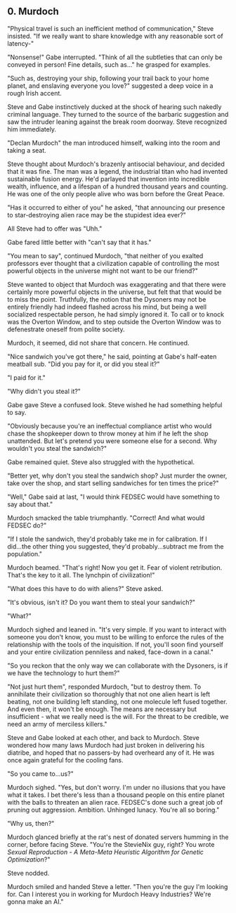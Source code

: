 ## 0. Murdoch

"Physical travel is such an inefficient method of communication," Steve insisted. "If we really want to share knowledge with any reasonable sort of latency-"

"Nonsense!" Gabe interrupted. "Think of all the subtleties that can only be conveyed in person! Fine details, such as..." he grasped for examples.

"Such as, destroying your ship, following your trail back to your home planet, and enslaving everyone you love?" suggested a deep voice in a rough Irish accent.

Steve and Gabe instinctively ducked at the shock of hearing such nakedly criminal language. They turned to the source of the barbaric suggestion and saw the intruder leaning against the break room doorway. Steve recognized him immediately.

"Declan Murdoch" the man introduced himself, walking into the room and taking a seat.

Steve thought about Murdoch's brazenly antisocial behaviour, and decided that it was fine. The man was a legend, the industrial titan who had invented sustainable fusion energy. He'd parlayed that invention into incredible wealth, influence, and a lifespan of a hundred thousand years and counting. He was one of the only people alive who was born before the Great Peace.

"Has it occurred to either of you" he asked, "that announcing our presence to star-destroying alien race may be the stupidest idea ever?"

All Steve had to offer was "Uhh."

Gabe fared little better with "can't say that it has."

"You mean to say", continued Murdoch, "that neither of you exalted professors ever thought that a civilization capable of controlling the most powerful objects in the universe might not want to be our friend?"

Steve wanted to object that Murdoch was exaggerating and that there were certainly more powerful objects in the universe, but felt that that would be to miss the point. Truthfully, the notion that the Dysoners may not be entirely friendly had indeed flashed across his mind, but being a well socialized respectable person, he had simply ignored it. To call or to knock was the Overton Window, and to step outside the Overton Window was to defenestrate oneself from polite society.

Murdoch, it seemed, did not share that concern. He continued.

"Nice sandwich you've got there," he said, pointing at Gabe's half-eaten meatball sub. "Did you pay for it, or did you steal it?"

"I paid for it."

"Why didn't you steal it?"

Gabe gave Steve a confused look. Steve wished he had something helpful to say.

"Obviously because you're an ineffectual compliance artist who would chase the shopkeeper down to throw money at him if he left the shop unattended. But let's pretend you were someone else for a second. Why wouldn't you steal the sandwich?"

Gabe remained quiet. Steve also struggled with the hypothetical.

"Better yet, why don't you steal the sandwich shop? Just murder the owner, take over the shop, and start selling sandwiches for ten times the price?"

"Well," Gabe said at last, "I would think FEDSEC would have something to say about that."

Murdoch smacked the table triumphantly. "Correct! And what would FEDSEC do?"

"If I stole the sandwich, they'd probably take me in for calibration. If I did...the other thing you suggested, they'd probably...subtract me from the population."

Murdoch beamed. "That's right! Now you get it. Fear of violent retribution. That's the key to it all. The lynchpin of civilization!"

"What does this have to do with aliens?" Steve asked.

"It's obvious, isn't it? Do you want them to steal your sandwich?"

"What?"

Murdoch sighed and leaned in. "It's very simple. If you want to interact with someone you don't know, you must to be willing to enforce the rules of the relationship with the tools of the inquisition. If not, you'll soon find yourself and your entire civilization penniless and naked, face-down in a canal."

"So you reckon that the only way we can collaborate with the Dysoners, is if we have the technology to hurt them?"

"Not just hurt them", responded Murdoch, "but to destroy them. To annihilate their civilization so thoroughly that not one alien heart is left beating, not one building left standing, not one molecule left fused together. And even then, it won't be enough. The means are necessary but insufficient - what we really need is the will. For the threat to be credible, we need an army of merciless killers."

Steve and Gabe looked at each other, and back to Murdoch. Steve wondered how many laws Murdoch had just broken in delivering his diatribe, and hoped that no passers-by had overheard any of it. He was once again grateful for the cooling fans.

"So you came to...us?"

Murdoch sighed. "Yes, but don't worry. I'm under no illusions that you have what it takes. I bet there's less than a thousand people on this entire planet with the balls to threaten an alien race. FEDSEC's done such a great job of pruning out aggression. Ambition. Unhinged lunacy. You're all so boring."

"Why us, then?"

Murdoch glanced briefly at the rat's nest of donated servers humming in the corner, before facing Steve. "You're the StevieNix guy, right? You wrote _Sexual Reproduction - A Meta-Meta Heuristic Algorithm for Genetic Optimization_?"

Steve nodded.

Murdoch smiled and handed Steve a letter. "Then you're the guy I'm looking for. Can I interest you in working for Murdoch Heavy Industries? We're gonna make an AI."
